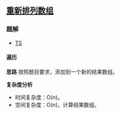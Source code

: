 ## [重新排列数组](https://leetcode.cn/problems/shuffle-the-array/)

### 题解
+ [TS](../../ts/1536/1470.ts)

#### 遍历
**思路**
按照题目要求，添加到一个新的结果数组。

**复杂度分析**
+ 时间复杂度：O(n)。
+ 空间复杂度：O(n)，计算结果数组。